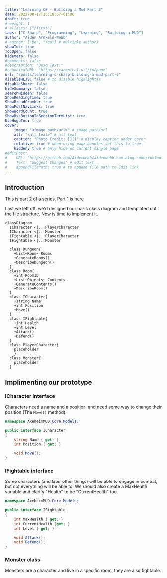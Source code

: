 ```yaml
---
title: "Learning C# - Building a Mud Part 2"
date: 2022-08-17T15:18:57+01:00
draft: true
# weight: 1
# aliases: ["/first"]
tags: ["C-Sharp", "Programming", "Learning", "Building a MUD"]
author: "Aiden Arnkels-Webb"
# author: ["Me", "You"] # multiple authors
showToc: true
TocOpen: false
hidemeta: false
#comments: false
#description: "Desc Text."
#canonicalURL: "https://canonical.url/to/page"
url: "/posts/learning-c-sharp-building-a-mud-part-2"
disableHLJS: false # to disable highlightjs
disableShare: false
hideSummary: false
searchHidden: false
ShowReadingTime: true
ShowBreadCrumbs: true
ShowPostNavLinks: true
ShowWordCount: true
ShowRssButtonInSectionTermList: true
UseHugoToc: true
cover:
    image: "<image path/url>" # image path/url
    alt: "<alt text>" # alt text
    caption: "Photo Credit: []()" # display caption under cover
    relative: true # when using page bundles set this to true
    hidden: true # only hide on current single page
#editPost:
#    URL: "https://github.com/Aidenwebb/aidenwebb-com-blog-code/content"
#    Text: "Suggest Changes" # edit text
#    appendFilePath: true # to append file path to Edit link
---
```


## Introduction
This is part 2 of a series. Part 1 is [here](/posts/learning-c-sharp-building-a-mud-part-1)

Last we left off, we'd designed our basic class diagram and templated out the file structure. Now is time to implement it.

```mermaid
classDiagram
  ICharacter <|.. PlayerCharacter
  ICharacter <|.. Monster
  IFightable <|.. PlayerCharacter
  IFightable <|.. Monster

  class Dungeon{
    +List~Room~ Rooms
    +GenerateRooms()
    +DescribeDungeon()
  }
  class Room{
    +int RoomID
    +List~Objects~ Contents
    +GenerateContents()
    +DescribeRoom()
  }
  class ICharacter{
    +string Name
    +int Position
    +Move()
  }
  class IFightable{
    +int Health
    +int Level
    +Attack()
    +Defend()
  }
  class PlayerCharacter{
    placeholder
    }
  class Monster{
    placeholder
  }
```

## Implimenting our prototype

### ICharacter interface

Characters need a name and a position, and need some way to change their position (The `Move()` method).

```csharp
namespace AxeheimMUD.Core.Models;

public interface ICharacter
{
    string Name { get; }
    int Position { get; }

    void Move();
}
```

### IFightable interface

Some characters (and later other things) will be able to engage in combat, but not everything will be able to. We should also create a MaxHealth variable and clarify "Health" to be "CurrentHealth" too.

```csharp
namespace AxeheimMUD.Core.Models;

public interface IFightable
{
    int MaxHealth { get; }
    int CurrentHealth {get; }
    int Level { get; }

    void Attack();
    void Defend();
}
```

### Monster class
Monsters are a character and live in a specific room, they are also fightable.